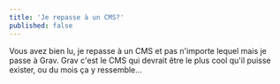 ```yaml
---
title: 'Je repasse à un CMS?'
published: false
---
```


Vous avez bien lu, je repasse à un CMS et pas n'importe lequel mais je passe à Grav. Grav c'est le CMS qui devrait être le plus cool qu'il puisse exister, ou du mois ça y ressemble...